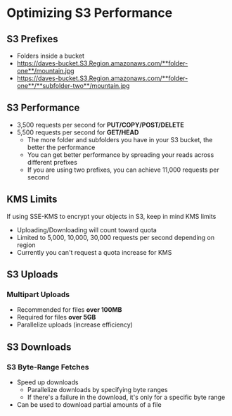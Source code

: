 # Optimizing S3 Performance

## S3 Prefixes 
- Folders inside a bucket
- https://daves-bucket.S3.Region.amazonaws.com/**folder-one**/mountain.jpg
- https://daves-bucket.S3.Region.amazonaws.com/**folder-one**/**subfolder-two**/mountain.jpg


## S3 Performance
- 3,500 requests per second for **PUT/COPY/POST/DELETE**
- 5,500 requests per second for **GET/HEAD**
    - The more folder and subfolders you have in your S3 bucket, the better the performance
    - You can get better performance by spreading your reads across different prefixes
    - If you are using two prefixes, you can achieve 11,000 requests per second

## KMS Limits
If using SSE-KMS to encrypt your objects in S3, keep in mind KMS limits
- Uploading/Downloading will count toward quota
- Limited to 5,000, 10,000, 30,000 requests per second depending on region
- Currently you can't request a quota increase for KMS


## S3 Uploads
### Multipart Uploads
- Recommended for files **over 100MB**
- Required for files **over 5GB**
- Parallelize uploads (increase efficiency)

## S3 Downloads
### S3 Byte-Range Fetches
- Speed up downloads
    - Parallelize downloads by specifying byte ranges
    - If there's a failure in the download, it's only for a specific byte range
- Can be used to download partial amounts of a file
